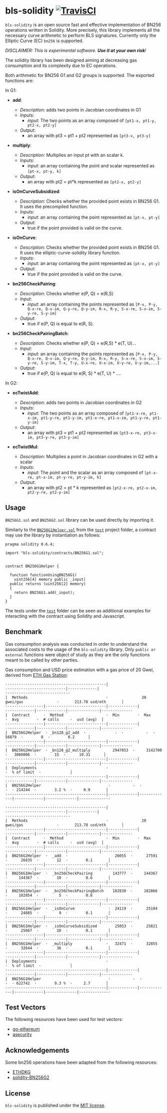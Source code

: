 # bls-solidity [![TravisCI](https://travis-ci.com/witnet/bls-solidity.svg?branch=master)](https://travis-ci.com/witnet/bls-solidity)

`bls-solidity` is an open source fast and effective implementation of BN256 operations written in Solidity. More precisely, this library implements all the necessary curve arithmetic to perform BLS signatures. Currently only the Elliptic Curve (EC) `bn256` is supported.

_DISCLAIMER: This is experimental software. **Use it at your own risk**!_

The solidity library has been designed aiming at decreasing gas consumption and its complexity due to EC operations.

Both arithmetic for BN256 G1 and G2 groups is supported. The exported functions are:

In G1:

- **add**:
  - _Description_: adds two points in Jacobian coordinates in G1
  - _Inputs_:
    - *_input_*: The two points as an array composed of `[pt1-x, pt1-y, pt2-x, pt2-y]`
  - _Output_:
    - an array with pt3 = pt1 + pt2 represented as `[pt3-x, pt3-y]`

- **multiply**:
  - _Description_: Multiplies an input pt with an scalar k.
  - _Inputs_:
    - *_input_*: an array containing the point and scalar represented as `[pt-x, pt-y, k]`
  - _Output_:
    - an array with pt2 = pt*k represented as `[pt2-x, pt2-y]`

- **isOnCurveSubsidized**:
  - _Description_: Checks whether the provided point exists in BN256 G1. It uses the precompiled function.
  - _Inputs_:
    - *_input_*: an array containing the point represented as `[pt-x, pt-y]`
  - _Output_:
    - true if the point provided is valid on the curve.

- **isOnCurve**:
  - _Description_: Checks whether the provided point exists in BN256 G1. It uses the elliptic-curve-solidity library function.
  - _Inputs_:
    - *_input_*: an array containing the point represented as `[pt-x, pt-y]`
  - _Output_:
    - true if the point provided is valid on the curve.

- **bn256CheckPairing**:
  - _Description_: Checks whether e(P, Q) = e(R,S)
  - _Input_:
    - *_input_*: an array containing the points represented as `[P-x, P-y, Q-x-re, Q-x-im, Q-y-re, Q-y-im, R-x, R-y, S-x-re, S-x-im, S-y-re, S-y-im]`
  - _Output_:
    - true if e(P, Q) is equal to e(R, S).

- **bn256CheckPairingBatch**:
  - _Description_: Checks whether e(P, Q) = e(R,S) * e(T, U)...
  - _Input_:
    - *_input_*: an array containing the points represented as `[P-x, P-y, Q-x-re, Q-x-im, Q-y-re, Q-y-im, R-x, R-y, S-x-re, S-x-im, S-y-re, S-y-im, T-x, T-y, U-x-re, U-x-im, U-y-re, U-y-im,...]`
  - _Output_:
    - true if e(P, Q) is equal to e(R, S) * e(T, U) * ....

In G2:

- **ecTwistAdd**:
  - _Description_: adds two points in Jacobian coordinates in G2
  - _Inputs_:
    - *_input_*: The two points as an array composed of `[pt1-x-re, pt1-x-im, pt1-y-re, pt1-y-im, pt1-x-re, pt1-x-im, pt1-y-re, pt1-y-im]`
  - _Output_:
    - an array with pt3 = pt1 + pt2 represented as `[pt3-x-re, pt3-x-im, pt3-y-re, pt3-y-im]`

- **ecTwistMul**:
  - _Description_: Multiplies a point in Jacobian coordinates in G2 with a scalar
  - _Inputs_:
    - *_input_*: The point and the scalar as an array composed of `[pt-x-re, pt-x-im, pt-y-re, pt-y-im, k]`
  - _Output_:
    - an array with pt2 = pt * k represented as `[pt2-x-re, pt2-x-im, pt2-y-re, pt2-y-im]`

## Usage

`BN256G1.sol` and `BN256G2.sol` library can be used directly by importing it.

Similarly to the [`BN256G1Helper.sol`](https://github.com/witnet/bls-solidity/blob/master/test/BN256G1Helper.sol) from the [`test`][test-folder] project folder, a contract may use the library by instantiation as follows:

```solidity
pragma solidity 0.6.4;

import "bls-solidity/contracts/BN256G1.sol";


contract BN256G1Helper {

  function functionUsingBN256G1(
    uint256[4] memory public _input)
  public returns (uint256[2] memory)
  {
    return BN256G1.add(_input);
  }
}
```

The tests under the [`test`][test-folder] folder can be seen as additional examples for interacting with the contract using Solidity and Javascript.

## Benchmark

Gas consumption analysis was conducted in order  to understand the associated costs to the usage of the `bls-solidity` library. Only `public or external` functions were object of study as they are the only functions meant to be called by other parties.

Gas consumption and USD price estimation with a gas price of 20 Gwei, derived from [ETH Gas Station](https://ethgasstation.info/):

```
·············································|···························|·············|·····························
|  Methods                                   ·               20 gwei/gas               ·       213.78 usd/eth       │
·················|···························|·············|·············|·············|··············|··············
|  Contract      ·  Method                   ·  Min        ·  Max        ·  Avg        ·  # calls     ·  usd (avg)  │
·················|···························|·············|·············|·············|··············|··············
|  BN256G2Helper  · _bn128_g2_add  ·             -  ·          -  ·           56879  ·        8  ·        0.2      │
·················|···························|·············|·············|·············|··············|··············
|  BN256G2Helper  · _bn128_g2_multiply          2947053  ·     3142700  ·   3060006  ·        15  ·      10.31      │
·················|···························|·············|·············|·············|··············|··············
|  Deployments                               ·                                         ·  % of limit  ·             │
·············································|·············|·············|·············|··············|··············
|  BN256G2Helper                              ·          -  ·          -  · 214244  ·        3.2 %  ·     0.9       │
·--------------------------------------------|-------------|-------------|-------------|--------------|-------------·
```

```
·············································|···························|·············|·····························
|  Methods                                   ·               20 gwei/gas               ·       213.78 usd/eth       │
·················|···························|·············|·············|·············|··············|··············
|  Contract      ·  Method                   ·  Min        ·  Max        ·  Avg        ·  # calls     ·  usd (avg)  │
·················|···························|·············|·············|·············|··············|··············
|  BN256G2Helper  ·  _add  ·                     26055  ·      27591  ·      26835  ·        12  ·        0.1       │
·················|···························|·············|·············|·············|··············|··············
|  BN256G1Helper  ·  _bn256CheckPairing         143777  ·     144367  ·     144367  ·        10  ·        0.6       │
·················|···························|·············|·············|·············|··············|··············
|  BN256G1Helper  ·  _bn256CheckPairingBatch    182830  ·     182866  ·     182854  ·         5  ·        0.8       
·················|···························|·············|·············|·············|··············|··············
|  BN256G1Helper  ·  _isOnCurve               ·  24119  ·      25104  ·      24885  ·         9  ·        0.1       │
·················|···························|·············|·············|·············|··············|··············
|  BN256G1Helper  ·  _isOnCurveSubsidized        25053  ·      25821  ·      25667  ·        10  ·        0.1       │
·················|···························|·············|·············|·············|··············|··············
|  BN256G1Helper  ·  _multiply               ·   32471  ·      32855  ·      32644  ·        36  ·        0.1       │
·················|···························|·············|·············|·············|··············|··············
|  Deployments                               ·                                         ·  % of limit  ·             │
·············································|·············|·············|·············|··············|··············
|  BN256G1Helper                              ·          -  ·          -  · 622742  ·        9.3 %  ·     2.7       │
·--------------------------------------------|-------------|-------------|-------------|--------------|-------------·
```

## Test Vectors

The following resources have been used for test vectors:

- [go-ethereum](https://github.com/ethereum/go-ethereum/blob/7b189d6f1f7eedf46c6607901af291855b81112b/core/vm/contracts_test.go)
- [asecurity](https://asecuritysite.com/encryption/go_bn256)

## Acknowledgements

Some bn256 operations have been adapted from the following resources:

- [ETHDKG](https://github.com/PhilippSchindler/ethdkg)
- [solidity-BN256G2](https://github.com/musalbas/solidity-BN256G2)

## License

`bls-solidity` is published under the [MIT license][license].

[license]: https://github.com/witnet/bls-solidity/blob/master/LICENSE
[test-folder]: https://github.com/witnet/vrf-solidity/blob/master/test
